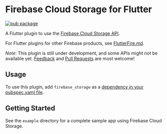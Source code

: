 # Firebase Cloud Storage for Flutter

[![pub package](https://img.shields.io/pub/v/firebase_storage.svg)](https://pub.dartlang.org/packages/firebase_storage)

A Flutter plugin to use the [Firebase Cloud Storage API](https://firebase.google.com/products/storage/).

For Flutter plugins for other Firebase products, see [FlutterFire.md](https://github.com/flutter/plugins/blob/master/FlutterFire.md).

*Note*: This plugin is still under development, and some APIs might not be available yet. [Feedback](https://github.com/flutter/flutter/issues) and [Pull Requests](https://github.com/flutter/plugins/pulls) are most welcome!

## Usage
To use this plugin, add `firebase_storage` as a [dependency in your pubspec.yaml file](https://flutter.io/platform-plugins/).

## Getting Started

See the `example` directory for a complete sample app using Firebase Cloud Storage.
